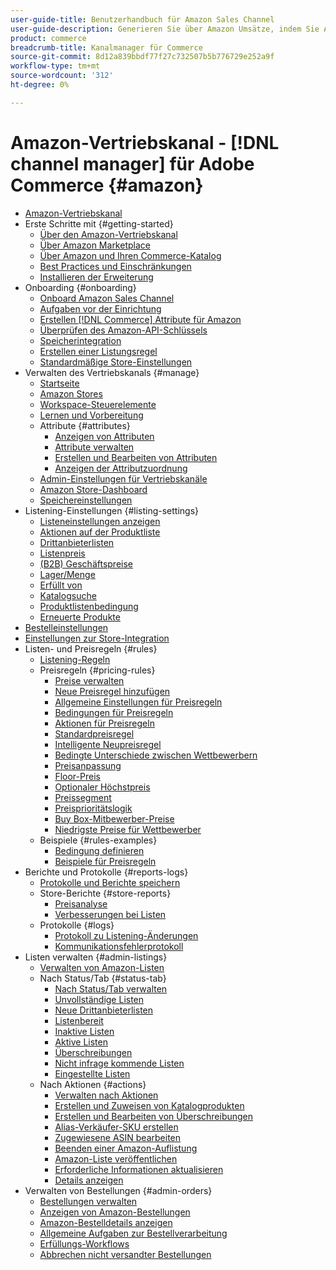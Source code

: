 ```yaml
---
user-guide-title: Benutzerhandbuch für Amazon Sales Channel
user-guide-description: Generieren Sie über Amazon Umsätze, indem Sie Adobe Commerce oder Magento Open Source in Ihr [!DNL Amazon Seller Central] Konto integrieren.
product: commerce
breadcrumb-title: Kanalmanager für Commerce
source-git-commit: 8d12a839bbdf77f27c732507b5b776729e252a9f
workflow-type: tm+mt
source-wordcount: '312'
ht-degree: 0%

---
```



# Amazon-Vertriebskanal - [!DNL channel manager] für Adobe Commerce {#amazon}

- [Amazon-Vertriebskanal](overview.md)
- Erste Schritte mit {#getting-started}
   - [Über den Amazon-Vertriebskanal](about-amazon-sales-channel.md)
   - [Über Amazon Marketplace](about-amazon-marketplace.md)
   - [Über Amazon und Ihren Commerce-Katalog](about-listings-and-catalog.md)
   - [Best Practices und Einschränkungen](amazon-best-practices.md)
   - [Installieren der Erweiterung](install.md)
- Onboarding {#onboarding}
   - [Onboard Amazon Sales Channel](amazon-onboarding-home.md)
   - [Aufgaben vor der Einrichtung](amazon-pre-setup-tasks.md)
   - [Erstellen [!DNL Commerce] Attribute für Amazon](ob-creating-magento-attributes.md)
   - [Überprüfen des Amazon-API-Schlüssels](amazon-verify-api-key.md)
   - [Speicherintegration](store-integration.md)
   - [Erstellen einer Listungsregel](ob-create-listing-rule.md)
   - [Standardmäßige Store-Einstellungen](default-store-settings.md)
- Verwalten des Vertriebskanals {#manage}
   - [Startseite](amazon-sales-channel-home.md)
   - [Amazon Stores](managing-stores.md)
   - [Workspace-Steuerelemente](workspace-controls.md)
   - [Lernen und Vorbereitung](learning-preparation.md)
   - Attribute {#attributes}
      - [Anzeigen von Attributen](attributes-view.md)
      - [Attribute verwalten](managing-attributes.md)
      - [Erstellen und Bearbeiten von Attributen](creating-attributes.md)
      - [Anzeigen der Attributzuordnung](amazon-matching-attributes-values.md)
   - [Admin-Einstellungen für Vertriebskanäle](sales-channel-settings.md)
   - [Amazon Store-Dashboard](amazon-store-dashboard.md)
   - [Speichereinstellungen](ob-store-review.md)
- Listening-Einstellungen {#listing-settings}
   - [Listeneinstellungen anzeigen](listing-settings.md)
   - [Aktionen auf der Produktliste](product-listing-actions.md)
   - [Drittanbieterlisten](third-party-listing-settings.md)
   - [Listenpreis](listing-price.md)
   - [(B2B) Geschäftspreise](business-pricing.md)
   - [Lager/Menge](stock-quantity.md)
   - [Erfüllt von](fulfilled-by.md)
   - [Katalogsuche](catalog-search.md)
   - [Produktlistenbedingung](product-listing-condition.md)
   - [Erneuerte Produkte](renewed-products.md)
- [Bestelleinstellungen](order-settings.md)
- [Einstellungen zur Store-Integration](store-integration-settings.md)
- Listen- und Preisregeln {#rules}
   - [Listening-Regeln](listing-rules.md)
   - Preisregeln {#pricing-rules}
      - [Preise verwalten](pricing-products.md)
      - [Neue Preisregel hinzufügen](add-pricing-rule.md)
      - [Allgemeine Einstellungen für Preisregeln](pricing-rule-general-settings.md)
      - [Bedingungen für Preisregeln](pricing-rule-conditions.md)
      - [Aktionen für Preisregeln](pricing-rule-actions.md)
      - [Standardpreisregel](standard-price-rules.md)
      - [Intelligente Neupreisregel](intelligent-repricing-rules.md)
      - [Bedingte Unterschiede zwischen Wettbewerbern](competitor-conditional-variances.md)
      - [Preisanpassung](price-adjustment.md)
      - [Floor-Preis](floor-price.md)
      - [Optionaler Höchstpreis](optional-ceiling-price.md)
      - [Preissegment](price-scope.md)
      - [Preisprioritätslogik](price-priority-logic.md)
      - [Buy Box-Mitbewerber-Preise](buy-box-competitor-pricing.md)
      - [Niedrigste Preise für Wettbewerber](lowest-competitor-pricing.md)
   - Beispiele {#rules-examples}
      - [Bedingung definieren](ob-define-condition-example.md)
      - [Beispiele für Preisregeln](price-rule-examples.md)
- Berichte und Protokolle {#reports-logs}
   - [Protokolle und Berichte speichern](amazon-logs-reports.md)
   - Store-Berichte {#store-reports}
      - [Preisanalyse](competitive-price-analysis.md)
      - [Verbesserungen bei Listen](listing-improvements.md)
   - Protokolle {#logs}
      - [Protokoll zu Listening-Änderungen](listing-changes-log.md)
      - [Kommunikationsfehlerprotokoll](communication-errors-log.md)
- Listen verwalten {#admin-listings}
   - [Verwalten von Amazon-Listen](managing-product-listings.md)
   - Nach Status/Tab {#status-tab}
      - [Nach Status/Tab verwalten](managing-listings-by-tab.md)
      - [Unvollständige Listen](incomplete-listings.md)
      - [Neue Drittanbieterlisten](new-third-party-listings.md)
      - [Listenbereit](ready-to-list.md)
      - [Inaktive Listen](inactive-listings.md)
      - [Aktive Listen](active-listings.md)
      - [Überschreibungen](overrides.md)
      - [Nicht infrage kommende Listen](ineligible-listings.md)
      - [Eingestellte Listen](ended-listings.md)
   - Nach Aktionen {#actions}
      - [Verwalten nach Aktionen](managing-listings-by-action.md)
      - [Erstellen und Zuweisen von Katalogprodukten](creating-assigning-catalog-products.md)
      - [Erstellen und Bearbeiten von Überschreibungen](creating-editing-overrides.md)
      - [Alias-Verkäufer-SKU erstellen](create-alias-seller-sku.md)
      - [Zugewiesene ASIN bearbeiten](edit-assigned-asin.md)
      - [Beenden einer Amazon-Auflistung](end-listings-manually.md)
      - [Amazon-Liste veröffentlichen](publish-listings-manually.md)
      - [Erforderliche Informationen aktualisieren](amazon-manually-update-incomplete-listing.md)
      - [Details anzeigen](product-listing-details.md)
- Verwalten von Bestellungen {#admin-orders}
   - [Bestellungen verwalten](managing-orders.md)
   - [Anzeigen von Amazon-Bestellungen](amazon-orders-all.md)
   - [Amazon-Bestelldetails anzeigen](amazon-order-details.md)
   - [Allgemeine Aufgaben zur Bestellverarbeitung](common-order-processing.md)
   - [Erfüllungs-Workflows](fulfillment-workflows.md)
   - [Abbrechen nicht versandter Bestellungen](cancel-unshipped-order.md)
